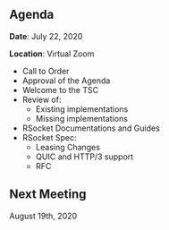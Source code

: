 ## Agenda

**Date**: July 22, 2020

**Location**: Virtual Zoom

* Call to Order
* Approval of the Agenda
* Welcome to the TSC
* Review of:
    * Existing implementations 
    * Missing implementations
* RSocket Documentations and Guides 
* RSocket Spec:
    * Leasing Changes
    * QUIC and HTTP/3 support
    * RFC

## Next Meeting

August 19th, 2020